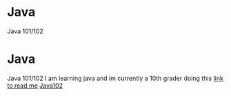 # Java
Java 101/102
# Java
Java 101/102
I am learning java and im currently a 10th grader doing this
[link to read me](https://github.com/SciBorgs/SciGuides/blob/main/projects/intro-to-programming/README.md)
[Java102](https://github.com/FreezingFreezer/Java102.git)

